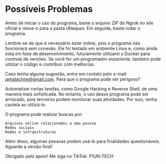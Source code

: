 # Possíveis Problemas

Antes de iniciar o uso do programa, baixe o arquivo ZIP do Ngrok no site oficial e mova-o para a pasta /Ataques. Em seguida, basta rodar o programa.

Lembre-se de que é necessário estar online, pois o programa não funcionará sem conexão. Ele foi testado em ambiente Linux e, como ainda está em fase de desenvolvimento, futuramente utilizarei o Docker para controle de versões. Se você for um programador experiente, também pode utilizar o código e contribuir com melhorias.

Caso tenha alguma sugestão, entre em contato pelo e-mail: jamalachire@gmail.com.
Para que o programa pode ser perigoso?

Automatizei certas tarefas, como Google Hacking e Reverse Shell, de uma maneira mais sofisticada. No entanto, o uso desse programa pode ser arriscado, pois terceiros podem monitorar suas atividades. Por isso, tenha cautela ao utilizá-lo.

O programa pode realizar buscas por:

    Arquivos online relacionados a uma pessoa
    Redes sociais
    Redes e infraestruturas

Além disso, algumas pessoas podem usá-lo para finalidades questionáveis. Aguarde a versão final!

Obrigado pelo apoio! Me siga no TikTok: P1UN-TECH
